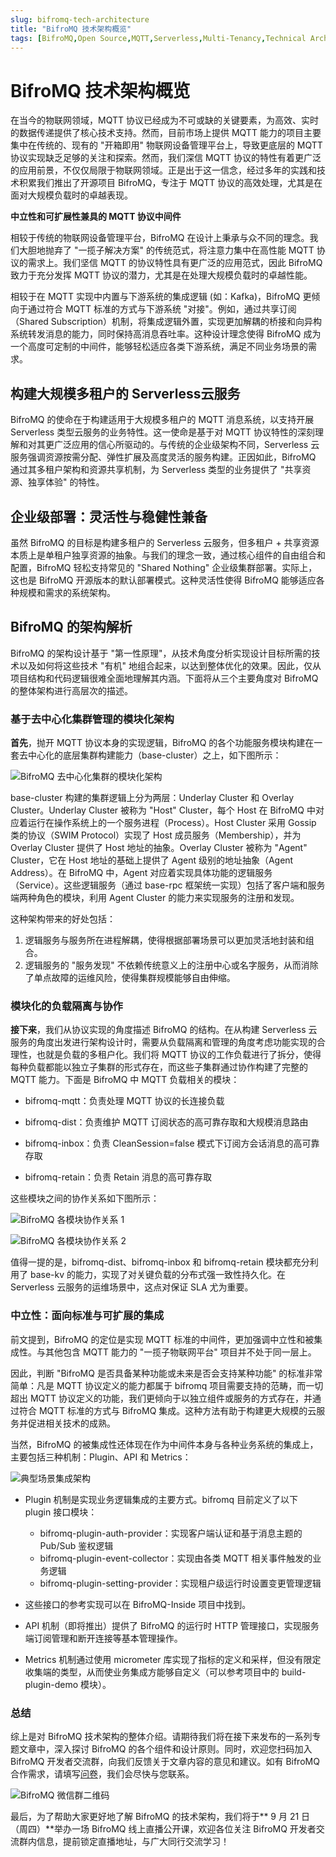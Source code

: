```yaml
---
slug: bifromq-tech-architecture 
title: "BifroMQ 技术架构概览"
tags: [BifroMQ,Open Source,MQTT,Serverless,Multi-Tenancy,Technical Architecture]
---
```


# BifroMQ 技术架构概览

在当今的物联网领域，MQTT 协议已经成为不可或缺的关键要素，为高效、实时的数据传递提供了核心技术支持。然而，目前市场上提供 MQTT 能力的项目主要集中在传统的、现有的 "开箱即用" 物联网设备管理平台上，导致更底层的 MQTT 协议实现缺乏足够的关注和探索。然而，我们深信 MQTT 协议的特性有着更广泛的应用前景，不仅仅局限于物联网领域。正是出于这一信念，经过多年的实践和技术积累我们推出了开源项目 BifroMQ，专注于 MQTT 协议的高效处理，尤其是在面对大规模负载时的卓越表现。

<!--truncate-->
**中立性和可扩展性兼具的 MQTT 协议中间件**

相较于传统的物联网设备管理平台，BifroMQ 在设计上秉承与众不同的理念。我们大胆地抛弃了 "一揽子解决方案" 的传统范式，将注意力集中在高性能 MQTT 协议的需求上。我们坚信 MQTT 的协议特性具有更广泛的应用范式，因此 BifroMQ 致力于充分发挥 MQTT 协议的潜力，尤其是在处理大规模负载时的卓越性能。

相较于在 MQTT 实现中内置与下游系统的集成逻辑 (如：Kafka)，BifroMQ 更倾向于通过符合 MQTT 标准的方式与下游系统 "对接"。例如，通过共享订阅（Shared Subscription）机制，将集成逻辑外置，实现更加解耦的桥接和向异构系统转发消息的能力，同时保持高消息吞吐率。这种设计理念使得 BifroMQ 成为一个高度可定制的中间件，能够轻松适应各类下游系统，满足不同业务场景的需求。

## 构建大规模多租户的 Serverless云服务

BifroMQ 的使命在于构建适用于大规模多租户的 MQTT 消息系统，以支持开展 Serverless 类型云服务的业务特性。这一使命是基于对 MQTT 协议特性的深刻理解和对其更广泛应用的信心所驱动的。与传统的企业级架构不同，Serverless 云服务强调资源按需分配、弹性扩展及高度灵活的服务构建。正因如此，BifroMQ 通过其多租户架构和资源共享机制，为 Serverless 类型的业务提供了 "共享资源、独享体验" 的特性。

## 企业级部署：灵活性与稳健性兼备

虽然 BifroMQ 的目标是构建多租户的 Serverless 云服务，但多租户 + 共享资源本质上是单租户独享资源的抽象。与我们的理念一致，通过核心组件的自由组合和配置，BifroMQ 轻松支持常见的 "Shared Nothing" 企业级集群部署。实际上，这也是 BifroMQ 开源版本的默认部署模式。这种灵活性使得 BifroMQ 能够适应各种规模和需求的系统架构。

## BifroMQ 的架构解析

BifroMQ 的架构设计基于 "第一性原理"，从技术角度分析实现设计目标所需的技术以及如何将这些技术 "有机" 地组合起来，以达到整体优化的效果。因此，仅从项目结构和代码逻辑很难全面地理解其内涵。下面将从三个主要角度对 BifroMQ 的整体架构进行高层次的描述。

### 基于去中心化集群管理的模块化架构

**首先**，抛开 MQTT 协议本身的实现逻辑，BifroMQ 的各个功能服务模块构建在一套去中心化的底层集群构建能力（base-cluster）之上，如下图所示：

![BifroMQ 去中心化集群的模块化架构](./images/bifromq-architecture-1.png)

base-cluster 构建的集群逻辑上分为两层：Underlay Cluster 和 Overlay Cluster。Underlay Cluster 被称为 "Host" Cluster，每个 Host 在 BifroMQ 中对应着运行在操作系统上的一个服务进程（Process）。Host Cluster 采用 Gossip 类的协议（SWIM Protocol）实现了 Host 成员服务（Membership），并为 Overlay Cluster 提供了 Host 地址的抽象。Overlay Cluster 被称为 "Agent" Cluster，它在 Host 地址的基础上提供了 Agent 级别的地址抽象（Agent Address）。在 BifroMQ 中，Agent 对应着实现具体功能的逻辑服务（Service）。这些逻辑服务（通过 base-rpc 框架统一实现）包括了客户端和服务端两种角色的模块，利用 Agent Cluster 的能力来实现服务的注册和发现。

这种架构带来的好处包括：

1. 逻辑服务与服务所在进程解耦，使得根据部署场景可以更加灵活地封装和组合。
2. 逻辑服务的 "服务发现" 不依赖传统意义上的注册中心或名字服务，从而消除了单点故障的运维风险，使得集群规模能够自由伸缩。

### 模块化的负载隔离与协作

**接下来**，我们从协议实现的角度描述 BifroMQ 的结构。在从构建 Serverless 云服务的角度出发进行架构设计时，需要从负载隔离和管理的角度考虑功能实现的合理性，也就是负载的多租户化。我们将 MQTT 协议的工作负载进行了拆分，使得每种负载都能以独立子集群的形式存在，而这些子集群通过协作构建了完整的 MQTT 能力。下面是 BifroMQ 中 MQTT 负载相关的模块：

* bifromq-mqtt：负责处理 MQTT 协议的长连接负载

* bifromq-dist：负责维护 MQTT 订阅状态的高可靠存取和大规模消息路由

* bifromq-inbox：负责 CleanSession=false 模式下订阅方会话消息的高可靠存取

* bifromq-retain：负责 Retain 消息的高可靠存取

这些模块之间的协作关系如下图所示：

![BifroMQ 各模块协作关系 1](./images/bifromq-architecture-2-1.png)

![BifroMQ 各模块协作关系 2](./images/bifromq-architecture-2-2.png)

值得一提的是，bifromq-dist、bifromq-inbox 和 bifromq-retain 模块都充分利用了 base-kv 的能力，实现了对关键负载的分布式强一致性持久化。在 Serverless 云服务的运维场景中，这点对保证 SLA 尤为重要。

### 中立性：面向标准与可扩展的集成

前文提到，BifroMQ 的定位是实现 MQTT 标准的中间件，更加强调中立性和被集成性。与其他包含 MQTT 能力的 "一揽子物联网平台" 项目并不处于同一层上。

因此，判断 "BifroMQ 是否具备某种功能或未来是否会支持某种功能" 的标准非常简单：凡是 MQTT 协议定义的能力都属于 bifromq 项目需要支持的范畴，而一切超出 MQTT 协议定义的功能，我们更倾向于以独立组件或服务的方式存在，并通过符合 MQTT 标准的方式与 BifroMQ 集成。这种方法有助于构建更大规模的云服务并促进相关技术的成熟。

当然，BifroMQ 的被集成性还体现在作为中间件本身与各种业务系统的集成上，主要包括三种机制：Plugin、API 和 Metrics：

![典型场景集成架构](./images/bifromq-architecture-3.png)

* Plugin 机制是实现业务逻辑集成的主要方式。bifromq 目前定义了以下 plugin 接口模块：
  * bifromq-plugin-auth-provider：实现客户端认证和基于消息主题的 Pub/Sub 鉴权逻辑
  * bifromq-plugin-event-collector：实现由各类 MQTT 相关事件触发的业务逻辑
  * bifromq-plugin-setting-provider：实现租户级运行时设置变更管理逻辑

* 这些接口的参考实现可以在 BifroMQ-Inside 项目中找到。

* API 机制（即将推出）提供了 BifroMQ 的运行时 HTTP 管理接口，实现服务端订阅管理和断开连接等基本管理操作。

* Metrics 机制通过使用 micrometer 库实现了指标的定义和采样，但没有限定收集端的类型，从而使业务集成方能够自定义（可以参考项目中的 build-plugin-demo 模块）。

### 总结

综上是对 BifroMQ 技术架构的整体介绍。请期待我们将在接下来发布的一系列专题文章中，深入探讨 BifroMQ 的各个组件和设计原则。同时，欢迎您扫码加入 BifroMQ 开发者交流群，向我们反馈关于文章内容的意见和建议。如有 BifroMQ 合作需求，请填写[问卷](https://iwenjuan.baidu.com/?code=5x2ip1)，我们会尽快与您联系。

![BifroMQ 微信群二维码](https://bifromq.io/img/qrcode.png)

最后，为了帮助大家更好地了解 BifroMQ 的技术架构，我们将于** 9 月 21 日（周四）**举办一场 BifroMQ 线上直播公开课，欢迎各位关注 BifroMQ 开发者交流群内信息，提前锁定直播地址，与广大同行交流学习！